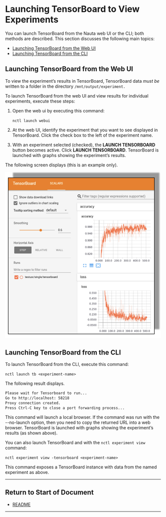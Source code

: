 # Launching TensorBoard to View Experiments

You can launch TensorBoard from the Nauta web UI or the CLI; both methods are described. This section discusses the following main topics:

 - [Launching TensorBoard from the Web UI](#launching-tensorboard-from-the-web-ui)
 - [Launching TensorBoard from the CLI](#launching-tensorboard-from-the-cli)  

## Launching TensorBoard from the Web UI

To view the experiment’s results in TensorBoard, TensorBoard data _must be_ written to a 
folder in the directory `/mnt/output/experiment.`

To launch TensorBoard from the web UI and view results for individual experiments, execute these steps:

1. Open the web ui by executing this command:

   `nctl launch webui`

2. At the web UI, identify the experiment that you want to see displayed in TensorBoard. Click the check box to the 
left of the experiment name.

3. With an experiment selected (checked), the **LAUNCH TENSORBOARD** button becomes active. Click **LAUNCH TENSORBOARD**. 
TensorBoard is launched with graphs showing the experiment’s results. 

The following screen displays (this is an example only).

![](images/tensorboard.png)

## Launching TensorBoard from the CLI

To launch TensorBoard from the CLI, execute this command:

`nctl launch tb <experiment-name>`

The following result displays.

```
Please wait for Tensorboard to run... 
Go to http://localhost: 58218
Proxy connection created.
Press Ctrl-C key to close a port forwarding process...
```

This command will launch a local browser. If the command was run with the --no-launch option, then you need to copy the returned URL into a web browser. TensorBoard is launched with graphs showing the experiment’s results (as shown above).

You can also launch TensorBoard and with the `nctl experiment view` command:

`nctl experiment view -tensorboard <experiment-name>`

This command exposes a TensorBoard instance with data from the named experiment as above.


----------------------

## Return to Start of Document

* [README](../README.md)
----------------------
